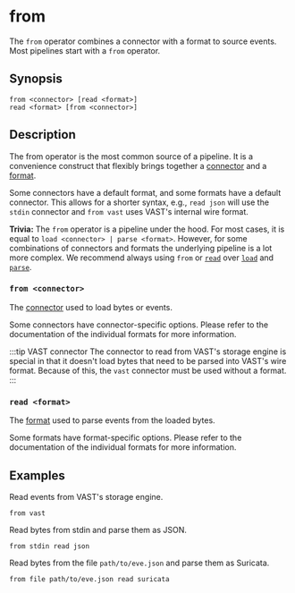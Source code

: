 # from

The `from` operator combines a connector with a format to source events. Most
pipelines start with a `from` operator.

## Synopsis

```
from <connector> [read <format>]
read <format> [from <connector>]
```

## Description

The from operator is the most common source of a pipeline. It is a convenience
construct that flexibly brings together a [connector][connector-docs] and a
[format][format-docs].

Some connectors have a default format, and some formats have a default
connector. This allows for a shorter syntax, e.g., `read json` will use the
`stdin` connector and `from vast` uses VAST's internal wire format.

**Trivia:** The `from` operator is a pipeline under the hood. For most cases, it
is equal to `load <connector> | parse <format>`. However, for some combinations
of connectors and formats the underlying pipeline is a lot more complex. We
recommend always using `from` or [`read`](read.md) over [`load`](load.md) and
[`parse`](../transformations/parse.md).

### `from <connector>`

The [connector][connector-docs] used to load bytes or events.

Some connectors have connector-specific options. Please refer to the
documentation of the individual formats for more information.

:::tip VAST connector
The connector to read from VAST's storage engine is special in that it doesn't
load bytes that need to be parsed into VAST's wire format. Because of this, the
`vast` connector must be used without a format.
:::

### `read <format>`

The [format][format-docs] used to parse events from the loaded bytes.

Some formats have format-specific options. Please refer to the documentation of
the individual formats for more information.

## Examples

Read events from VAST's storage engine.

```
from vast
```

Read bytes from stdin and parse them as JSON.

```
from stdin read json
```

Read bytes from the file `path/to/eve.json` and parse them as Suricata.

```
from file path/to/eve.json read suricata
```

[connector-docs]: ../../connectors/README.md
[format-docs]: ../../formats/README.md
